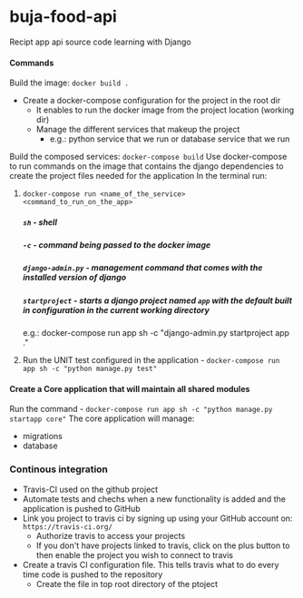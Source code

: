 # buja-food-api
Recipt app api source code learning with Django 

#### Commands
Build the image: `docker build .`

- Create a docker-compose configuration for the project in the root dir 
    - It enables to run the docker image from the project location (working dir)
    - Manage the different services that makeup the project 
        - e.g.: python service that we run or 
                database service that we run 

Build the composed services: `docker-compose build`
Use docker-compose to run commands on the image that contains the django dependencies to create the project files needed for the application 
In the terminal run: 
1. `docker-compose run <name_of_the_service> <command_to_run_on_the_app>`
    ##### `sh` - shell 
    ##### `-c` - command being passed to the docker image 
    ##### `django-admin.py` - management command that comes with the installed version of django 
    ##### `startproject` - starts a django project named `app` with the default built in configuration in the current working directory
    e.g.: docker-compose run app sh -c "django-admin.py startproject app ."

2. Run the UNIT test configured in the application - `docker-compose run app sh -c "python manage.py test"`

#### Create a Core application that will maintain all shared modules

Run the command - `docker-compose run app sh -c "python manage.py startapp core"`
The core application will manage: 
- migrations 
- database 
    

### Continous integration 
- Travis-CI used on the github project 
- Automate tests and chechs when a new functionality is added and the application is pushed to GitHub
- Link you project to travis ci by signing up using your GitHub account on: `https://travis-ci.org/`
    - Authorize travis to access your projects 
    - If you don't have projects linked to travis, click on the plus button to then enable the project you wish to connect to travis 
- Create a travis CI configuration file. This tells travis what to do every time code is pushed to the repository 
    - Create the file in top root directory of the ptoject 
